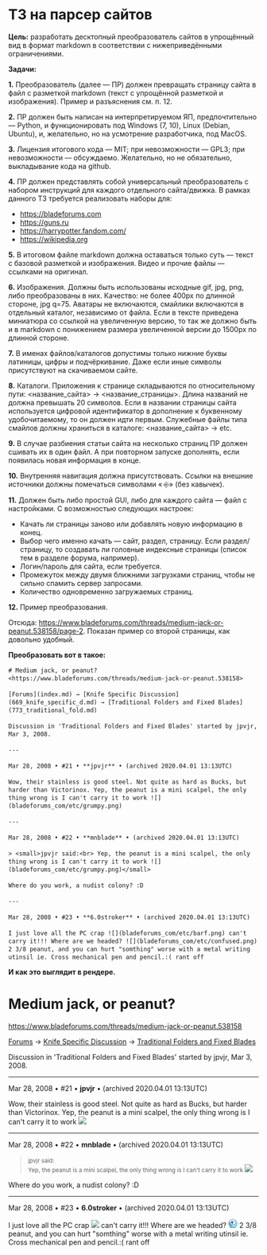 # ТЗ на парсер сайтов
**Цель:** разработать десктопный преобразователь сайтов в упрощённый вид в формат markdown в соответствии с нижеприведёнными ограничениями.

**Задачи:**

**1.** Преобразователь (далее — ПР) должен превращать страницу сайта в файл с разметкой markdown (текст с упрощённой разметкой и изображения). Пример и разъяснения см. п. 12.

**2.** ПР должен быть написан на интерпретируемом ЯП, предпочтительно — Python, и функционировать под Windows (7, 10), Linux (Debian, Ubuntu), и, желательно, но на усмотрение разработчика, под MacOS.

**3.** Лицензия итогового кода — MIT; при невозможности — GPL3; при невозможности — обсуждаемо. Желательно, но не обязательно, выкладывание кода на github.

**4.** ПР должен представлять собой универсальный преобразователь с набором инструкций для каждого отдельного сайта/движка. В рамках данного ТЗ требуется реализовать наборы для:

   - <https://bladeforums.com>
   - <https://guns.ru>
   - <https://harrypotter.fandom.com/>
   - <https://wikipedia.org>

**5.** В итоговом файле markdown должна оставаться только суть — текст с базовой разметкой и изображения. Видео и прочие файлы — ссылками на оригинал.

**6.** Изображения. Должны быть использованы исходные gif, jpg, png, либо преобразованы в них. Качество: не более 400px по длинной стороне, jpg q=75. Аватары не включаются, смайлики включаются в отдельный каталог, независимо от файла. Если в тексте приведена миниатюра со ссылкой на увеличенную версию, то так же должно быть и в markdown с понижением размера увеличенной версии до 1500px по длинной стороне.

**7.** В именах файлов/каталогов допустимы только нижние буквы латиницы, цифры и подчёркивание. Даже если иные символы присутствуют на скачиваемом сайте.

**8.** Каталоги. Приложения к странице складываются по относительному пути: <название_сайта> → <название_страницы>. Длина названий не должна превышать 20 символов. Если в названии страницы сайта используется цифровой идентификатор в дополнение к буквенному удобочитаемому, то он должен идти первым. Служебные файлы типа смайлов должны храниться в каталоге: <название_сайта> → etc.

**9.** В случае разбиения статьи сайта на несколько страниц ПР должен сшивать их в один файл. А при повторном запуске дополнять, если появилась новая информация в конце.

**10.** Внутренняя навигация должна присутствовать. Ссылки на внешние источники должны помечаться символами « ⎆» (без кавычек).

**11.** Должен быть либо простой GUI, либо для каждого сайта — файл с настройками. С возможностью следующих настроек:

   - Качать ли страницы заново или добавлять новую информацию в конец.
   - Выбор чего именно качать — сайт, раздел, страницу. Если раздел/страницу, то создавать ли головные индексные страницы (список тем в разделе форума, например).
   - Логин/пароль для сайта, если требуется.
   - Промежуток между двумя ближними загрузками страниц, чтобы не сильно спамить сервер запросами.
   - Количество одновременно загружаемых страниц.

**12.** Пример преобразования.

Отсюда: <https://www.bladeforums.com/threads/medium-jack-or-peanut.538158/page-2>. Показан пример со второй страницы, как довольно удобный.

**Преобразовать вот в такое:**

```
# Medium jack, or peanut?
<https://www.bladeforums.com/threads/medium-jack-or-peanut.538158>

[Forums](index.md) → [Knife Specific Discussion](669_knife_specific_d.md) → [Traditional Folders and Fixed Blades](773_traditional_fold.md)

Discussion in 'Traditional Folders and Fixed Blades' started by jpvjr, Mar 3, 2008.

---

Mar 28, 2008 • #21 • **jpvjr** • (archived 2020.04.01 13:13UTC)

Wow, their stainless is good steel. Not quite as hard as Bucks, but harder than Victorinox. Yep, the peanut is a mini scalpel, the only thing wrong is I can't carry it to work ![](bladeforums_com/etc/grumpy.png)

---

Mar 28, 2008 • #22 • **mnblade** • (archived 2020.04.01 13:13UTC)

> <small>jpvjr said:<br> Yep, the peanut is a mini scalpel, the only thing wrong is I can't carry it to work ![](bladeforums_com/etc/grumpy.png)</small>

Where do you work, a nudist colony? :D

---

Mar 28, 2008 • #23 • **6.0stroker** • (archived 2020.04.01 13:13UTC)

I just love all the PC crap ![](bladeforums_com/etc/barf.png) can't carry it!!! Where are we headed? ![](bladeforums_com/etc/confused.png) 2 3/8 peanut, and you can hurt "somthing" worse with a metal writing utinsil ie. Cross mechanical pen and pencil.:( rant off
```

**И как это выглядит в рендере.**

# Medium jack, or peanut?
<https://www.bladeforums.com/threads/medium-jack-or-peanut.538158>

[Forums](index.md) → [Knife Specific Discussion](669_knife_specific_d.md) → [Traditional Folders and Fixed Blades](773_traditional_fold.md)

Discussion in 'Traditional Folders and Fixed Blades' started by jpvjr, Mar 3, 2008.

---

Mar 28, 2008 • #21 • **jpvjr** • (archived 2020.04.01 13:13UTC)

Wow, their stainless is good steel. Not quite as hard as Bucks, but harder than Victorinox. Yep, the peanut is a mini scalpel, the only thing wrong is I can't carry it to work ![](bladeforums_com/etc/grumpy.png)

---

Mar 28, 2008 • #22 • **mnblade** • (archived 2020.04.01 13:13UTC)

> <small>jpvjr said:<br> Yep, the peanut is a mini scalpel, the only thing wrong is I can't carry it to work ![](bladeforums_com/etc/grumpy.png)</small>

Where do you work, a nudist colony? :D

---

Mar 28, 2008 • #23 • **6.0stroker** • (archived 2020.04.01 13:13UTC)

I just love all the PC crap ![](bladeforums_com/etc/barf.png) can't carry it!!! Where are we headed? ![](bladeforums_com/etc/confused.png) 2 3/8 peanut, and you can hurt "somthing" worse with a metal writing utinsil ie. Cross mechanical pen and pencil.:( rant off



